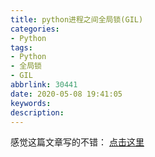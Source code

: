 ```yaml
---
title: python进程之间全局锁(GIL)
categories:
- Python
tags:
- Python
- 全局锁
- GIL
abbrlink: 30441
date: 2020-05-08 19:41:05
keywords:
description:
---
```


感觉这篇文章写的不错： [点击这里](http://blog.sina.com.cn/s/blog_176d630ea0102xufk.html)

